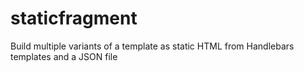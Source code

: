 # staticfragment
Build multiple variants of a template as static HTML from Handlebars templates and a JSON file
